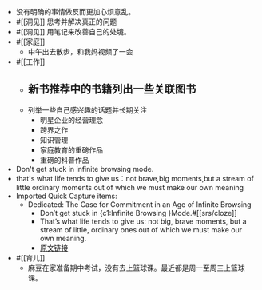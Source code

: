 - 没有明确的事情做反而更加心烦意乱。
- #[[洞见]] 思考并解决真正的问题
- #[[洞见]] 用笔记来改善自己的处境。
- #[[家庭]]
    - 中午出去散步，和我妈视频了一会
- #[[工作]]
    - 新书推荐中的书籍列出一些关联图书
        - 
    - 列举一些自己感兴趣的话题并长期关注
        - 明星企业的经营理念
        - 跨界之作
        - 知识管理
        - 家庭教育的重磅作品
        - 重磅的科普作品
- Don't get stuck in infinite browsing mode.
- that's what life tends to give us：not brave,big moments,but a stream of little ordinary moments out of which we must make our own meaning 
- Imported Quick Capture items:
    - Dedicated: The Case for Commitment in an Age of Infinite Browsing
        - Don’t get stuck in {c1:Infinite Browsing }Mode.#[[srs/cloze]]
        - That’s what life tends to give us: not big, brave moments, but a stream of little, ordinary ones out of which we must make our own meaning.
        - [原文链接](https://nextbigideaclub.com/magazine/dedicated-case-commitment-age-infinite-browsing-bookbite/27934/)
- #[[育儿]]
    - 麻豆在家准备期中考试，没有去上篮球课。最近都是周一至周三上篮球课。
